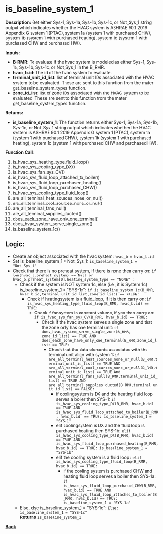 # is_baseline_system_1  

**Description:** Get either Sys-1, Sys-1a, Sys-1b, Sys-1c, or Not_Sys_1 string output which indicates whether the HVAC system is ASHRAE 90.1 2019 Appendix G system 1 (PTAC), system 1a (system 1 with purchased CHW), system 1b (system 1 with purchased heating), system 1c (system 1 with purchased CHW and purchased HW).  

**Inputs:**  
- **B-RMR**: To evaluate if the hvac system is modeled as either Sys-1, Sys-1a, Sys-1b, Sys-1c, or Not_Sys_1 in the B_RMR.   
- **hvac_b.id**: The id of the hvac system to evaluate.  
- **terminal_unit_id_list**: list of terminal unit IDs associated with the HVAC system to be evaluated. These are sent to this function from the mater get_baseline_system_types function.
- **zone_id_list**: list of zone IDs associated with the HVAC system to be evaluated. These are sent to this function from the mater get_baseline_system_types function.

**Returns:**  
- **is_baseline_system_1**: The function returns either Sys-1, Sys-1a, Sys-1b, Sys-1c, or Not_Sys_1 string output which indicates whether the HVAC system is ASHRAE 90.1 2019 Appendix G system 1 (PTAC), system 1a (system 1 with purchased CHW), system 1b (system 1 with purchased heating), system 1c (system 1 with purchased CHW and purchased HW).  
 
**Function Call:** 
1. is_hvac_sys_heating_type_fluid_loop()
2. is_hvac_sys_cooling_type_DX()
3. is_hvac_sys_fan_sys_CV()  
4. is_hvac_sys_fluid_loop_attached_to_boiler()
5. is_hvac_sys_fluid_loop_purchased_heating()
6. is_hvac_sys_fluid_loop_purchased_CHW()
7. is_hvac_sys_cooling_type_fluid_loop()
8. are_all_terminal_heat_sources_none_or_null()  
9. are_all_terminal_cool_sources_none_or_null() 
10. are_all_terminal_fans_null()  
11. are_all_terminal_supplies_ducted()  
12. does_each_zone_have_only_one_terminal()    
13. does_hvac_system_serve_single_zone()  
14. is_baseline_system_1c()
 
## Logic:    
- Create an object associated with the hvac system: `hvac_b = hvac_b.id`  
- Set is_baseline_system_1 = Not_Sys_1: `is_baseline_system_1 = "Not_Sys_1"`    
- Check that there is no preheat system, if there is none then carry on: `if len(hvac_b.preheat_system) == Null or hvac_b.preheat_system[0].heating_system_type == "NONE" :`    
    - Check if the system is NOT system 1c, else (i.e., it is System 1c) is_baseline_system_1 = "SYS-1c": `if is_baseline_system_1c(B_RMR, hvac_b.id,terminal_unit_id_list,zone_id_list) == FALSE:`           
        - Check if heatingsystem is a fluid_loop, if it is then carry on: `if is_hvac_sys_heating_type_fluid_loop(B_RMR, hvac_b.id) == TRUE:`     
            - Check if fansystem is constant volume, if yes then carry on: `if is_hvac_sys_fan_sys_CV(B_RMR, hvac_b.id) == TRUE:`  
                - Check if the hvac system serves a single zone and that the zone only has one terminal unit: `if does_hvac_system_serve_single_zone(B_RMR, zone_id_list) == TRUE AND does_each_zone_have_only_one_terminal(B_RMR,zone_id_list) == TRUE:`     
                    - Check that the data elements associated with the terminal unit align with system 1: `if are_all_terminal_heat_sources_none_or_null(B_RMR,terminal_unit_id_list) == TRUE AND are_all_terminal_cool_sources_none_or_null(B_RMR,terminal_unit_id_list) == TRUE And are_all_terminal_fans_null(B_RMR,terminal_unit_id_list) == TRUE AND are_all_terminal_supplies_ducted(B_RMR,terminal_unit_id_list) == FALSE:`        
                        - if coolingsystem is DX and the heating fluid loop serves a boiler then SYS-1: `if is_hvac_sys_cooling_type_DX(B_RMR, hvac_b.id) == TRUE AND is_hvac_sys_fluid_loop_attached_to_boiler(B_RMR, hvac_b.id) == TRUE: is_baseline_system_1 = "SYS-1"`
                        - elif coolingsystem is DX and the fluid loop is purchased heating then SYS-1b: `elif is_hvac_sys_cooling_type_DX(B_RMR, hvac_b.id) == TRUE AND is_hvac_sys_fluid_loop_purchased_heating(B_RMR, hvac_b.id) == TRUE: is_baseline_system_1 = "SYS-1b"`
                        - elif the cooling system is a fluid loop : `elif is_hvac_sys_cooling_type_fluid_loop(B_RMR, hvac_b.id) == TRUE:`   
                            - if the cooling system is purchased CHW and heating fluid loop serves a boiler then SYS-1a: `if is_hvac_sys_fluid_loop_purchased_CHW(B_RMR, hvac_b.id) == TRUE AND is_hvac_sys_fluid_loop_attached_to_boiler(B_RMR, hvac_b.id) == TRUE: is_baseline_system_1 = "SYS-1a"`
    - Else, else is_baseline_system_1 = "SYS-1c": `Else: is_baseline_system_1 = "SYS-1c"`  
**Returns** `is_baseline_system_1`  



**[Back](../_toc.md)**
